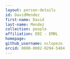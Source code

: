 ```yaml
---
layout: person-details
id: DavidMendez
first-name: David
last-name: Mendez
collection: people
affiliation: EBI - EMBL
homepage:
github_username: nclopezo
orcid: 0000-0002-0294-5484
---
```

